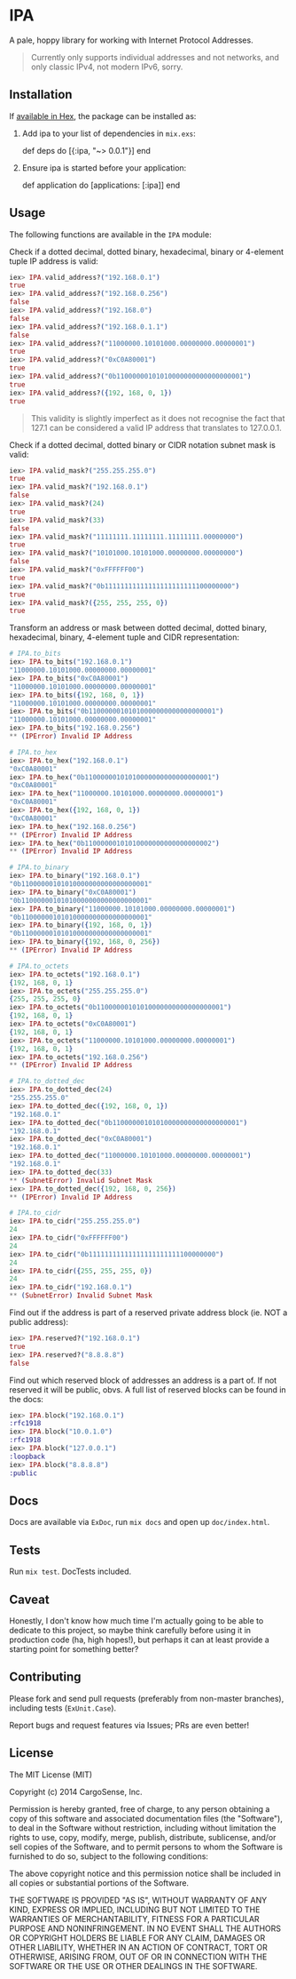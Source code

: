 # IPA

A pale, hoppy library for working with Internet Protocol Addresses.

> Currently only supports individual addresses and not networks, and only
> classic IPv4, not modern IPv6, sorry.

## Installation

If [available in Hex](https://hex.pm/docs/publish), the package can be installed as:

  1. Add ipa to your list of dependencies in `mix.exs`:

        def deps do
          [{:ipa, "~> 0.0.1"}]
        end

  2. Ensure ipa is started before your application:

        def application do
          [applications: [:ipa]]
        end

## Usage

The following functions are available in the `IPA` module:

Check if a dotted decimal, dotted binary, hexadecimal, binary
or 4-element tuple IP address is valid:

```elixir
iex> IPA.valid_address?("192.168.0.1")
true
iex> IPA.valid_address?("192.168.0.256")
false
iex> IPA.valid_address?("192.168.0")
false
iex> IPA.valid_address?("192.168.0.1.1")
false
iex> IPA.valid_address?("11000000.10101000.00000000.00000001")
true
iex> IPA.valid_address?("0xC0A80001")
true
iex> IPA.valid_address?("0b11000000101010000000000000000001")
true
iex> IPA.valid_address?({192, 168, 0, 1})
true
```

> This validity is slightly imperfect as it does not recognise
> the fact that 127.1 can be considered a valid IP address
> that translates to 127.0.0.1.

Check if a dotted decimal, dotted binary or CIDR notation subnet mask is valid:

```elixir
iex> IPA.valid_mask?("255.255.255.0")
true
iex> IPA.valid_mask?("192.168.0.1")  
false
iex> IPA.valid_mask?(24)             
true
iex> IPA.valid_mask?(33)             
false
iex> IPA.valid_mask?("11111111.11111111.11111111.00000000")
true
iex> IPA.valid_mask?("10101000.10101000.00000000.00000000")
false
iex> IPA.valid_mask?("0xFFFFFF00")
true
iex> IPA.valid_mask?("0b11111111111111111111111100000000")
true
iex> IPA.valid_mask?({255, 255, 255, 0})
true
```

Transform an address or mask between dotted decimal, dotted binary, hexadecimal, binary, 4-element tuple and CIDR representation:

```elixir
# IPA.to_bits
iex> IPA.to_bits("192.168.0.1")
"11000000.10101000.00000000.00000001"
iex> IPA.to_bits("0xC0A80001")
"11000000.10101000.00000000.00000001"
iex> IPA.to_bits({192, 168, 0, 1})
"11000000.10101000.00000000.00000001"
iex> IPA.to_bits("0b11000000101010000000000000000001")
"11000000.10101000.00000000.00000001"
iex> IPA.to_bits("192.168.0.256")
** (IPError) Invalid IP Address

# IPA.to_hex
iex> IPA.to_hex("192.168.0.1")
"0xC0A80001"
iex> IPA.to_hex("0b11000000101010000000000000000001")
"0xC0A80001"
iex> IPA.to_hex("11000000.10101000.00000000.00000001")
"0xC0A80001"
iex> IPA.to_hex({192, 168, 0, 1})
"0xC0A80001"
iex> IPA.to_hex("192.168.0.256")
** (IPError) Invalid IP Address
iex> IPA.to_hex("0b11000000101010000000000000000002")
** (IPError) Invalid IP Address

# IPA.to_binary
iex> IPA.to_binary("192.168.0.1")
"0b11000000101010000000000000000001"
iex> IPA.to_binary("0xC0A80001")
"0b11000000101010000000000000000001"
iex> IPA.to_binary("11000000.10101000.00000000.00000001")
"0b11000000101010000000000000000001"
iex> IPA.to_binary({192, 168, 0, 1})
"0b11000000101010000000000000000001"
iex> IPA.to_binary({192, 168, 0, 256})
** (IPError) Invalid IP Address

# IPA.to_octets
iex> IPA.to_octets("192.168.0.1")
{192, 168, 0, 1}
iex> IPA.to_octets("255.255.255.0")
{255, 255, 255, 0}
iex> IPA.to_octets("0b11000000101010000000000000000001")
{192, 168, 0, 1}
iex> IPA.to_octets("0xC0A80001")
{192, 168, 0, 1}
iex> IPA.to_octets("11000000.10101000.00000000.00000001")
{192, 168, 0, 1}
iex> IPA.to_octets("192.168.0.256")
** (IPError) Invalid IP Address

# IPA.to_dotted_dec
iex> IPA.to_dotted_dec(24)
"255.255.255.0"
iex> IPA.to_dotted_dec({192, 168, 0, 1})
"192.168.0.1"
iex> IPA.to_dotted_dec("0b11000000101010000000000000000001")
"192.168.0.1"
iex> IPA.to_dotted_dec("0xC0A80001")
"192.168.0.1"
iex> IPA.to_dotted_dec("11000000.10101000.00000000.00000001")
"192.168.0.1"
iex> IPA.to_dotted_dec(33)
** (SubnetError) Invalid Subnet Mask
iex> IPA.to_dotted_dec({192, 168, 0, 256})
** (IPError) Invalid IP Address

# IPA.to_cidr
iex> IPA.to_cidr("255.255.255.0")
24
iex> IPA.to_cidr("0xFFFFFF00")
24
iex> IPA.to_cidr("0b11111111111111111111111100000000")
24
iex> IPA.to_cidr({255, 255, 255, 0})
24
iex> IPA.to_cidr("192.168.0.1")
** (SubnetError) Invalid Subnet Mask
```

Find out if the address is part of a reserved private address block
(ie. NOT a public address):

```elixir
iex> IPA.reserved?("192.168.0.1")
true
iex> IPA.reserved?("8.8.8.8")    
false
```

Find out which reserved block of addresses an address is a part of.
If not reserved it will be public, obvs.  A full list of reserved
blocks can be found in the docs:

```elixir
iex> IPA.block("192.168.0.1")
:rfc1918
iex> IPA.block("10.0.1.0")   
:rfc1918
iex> IPA.block("127.0.0.1")  
:loopback
iex> IPA.block("8.8.8.8")    
:public
```

## Docs

Docs are available via `ExDoc`, run `mix docs` and open up `doc/index.html`.

## Tests

Run `mix test`. DocTests included.

## Caveat

Honestly, I don't know how much time I'm actually going to be able to dedicate
to this project, so maybe think carefully before using it in production code
(ha, high hopes!), but perhaps it can at least provide a starting point for
something better?

## Contributing

Please fork and send pull requests (preferably from non-master
branches), including tests (`ExUnit.Case`).

Report bugs and request features via Issues; PRs are even better!

## License

The MIT License (MIT)

Copyright (c) 2014 CargoSense, Inc.

Permission is hereby granted, free of charge, to any person obtaining a copy
of this software and associated documentation files (the "Software"), to deal
in the Software without restriction, including without limitation the rights
to use, copy, modify, merge, publish, distribute, sublicense, and/or sell
copies of the Software, and to permit persons to whom the Software is
furnished to do so, subject to the following conditions:

The above copyright notice and this permission notice shall be included in
all copies or substantial portions of the Software.

THE SOFTWARE IS PROVIDED "AS IS", WITHOUT WARRANTY OF ANY KIND, EXPRESS OR
IMPLIED, INCLUDING BUT NOT LIMITED TO THE WARRANTIES OF MERCHANTABILITY,
FITNESS FOR A PARTICULAR PURPOSE AND NONINFRINGEMENT. IN NO EVENT SHALL THE
AUTHORS OR COPYRIGHT HOLDERS BE LIABLE FOR ANY CLAIM, DAMAGES OR OTHER
LIABILITY, WHETHER IN AN ACTION OF CONTRACT, TORT OR OTHERWISE, ARISING FROM,
OUT OF OR IN CONNECTION WITH THE SOFTWARE OR THE USE OR OTHER DEALINGS IN
THE SOFTWARE.

